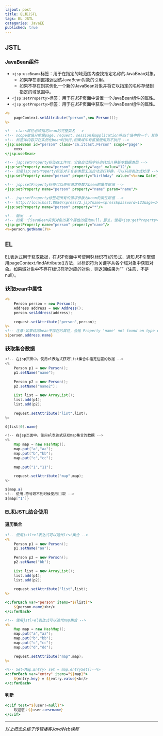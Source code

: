 ```yaml
---  
lajout: post  
title: EL和JSTL  
tags: EL JSTL  
categories: JavaEE  
published: true  
---  
```



## JSTL

### JavaBean组件

* `<jsp:useBean>`标签：用于在指定的域范围内查找指定名称的JavaBean对象。
	- 如果存在则直接返回该JavaBean对象的引用。
	- 如果不存在则实例化一个新的JavaBean对象并将它以指定的名称存储到指定的域范围中。 
* `<jsp:setProperty>`标签：用于在JSP页面中设置一个JavaBean组件的属性。
* `<jsp:getProperty>`标签：用于在JSP页面中获取一个JavaBean组件的属性。


```jsp
<% 
	pageContext.setAttribute("person",new Person());
%>

<!-- class属性必须指定bean的完整类名 -->
<!-- scope取值只能是page、request、session和application等四个值中的一个，其默认值是page -->
<!-- 标签体内容只在实例化bean时执行,如果域中有直接使用则不执行 -->
<jsp:useBean id="person" class="cn.itcast.Person" scope="page">
	xxxx
</jsp:useBean>

<!-- jsp:setProperty标签在工作时，它会自动把字符串转成八种基本数据类型 -->
<jsp:setProperty name="person" property="age" value="12"/>
<!-- 但是jsp:setProperty标签对于复杂类型无法自动进行转换，可以只用表达式处理 -->
<jsp:setProperty name="person" property="birthday" value="<%=new Date() %>"/>

<!-- jsp:setProperty标签可以使用请求参数为bean的属性赋值 -->
<jsp:setProperty name="person" property="name" param="name"/>

<!-- jsp:setProperty标签用所有的请求参数为bean的属性赋值 -->
<!-- http://localhost:8080/xpress/2.jsp?name=xpress&password=123&age=14 -->
<jsp:setProperty name="person" property="*"/>

<!-- 输出 -->
<!-- 如果一个JavaBean实例对象的某个属性的值为null，那么，使用<jsp:getProperty>标签输出该属性的结果将是一个内容为“null”的字符串 -->
<jsp:getProperty name="person" property="name"/>
<%=person.getName()%>
```

## EL

EL表达式用于获取数据，在JSP页面中可使用${标识符}的形式，通知JSP引擎调用pageContext.findAttribute()方法，以标识符为关键字从各个域对象中获取对象。如果域对象中不存在标识符所对应的对象，则返回结果为””（注意，不是null）。

### 获取bean中属性

```jsp
<% 
	Person person = new Person();
	Address address = new Address();
	person.setAddress(address);
	
	request.setAttribute("person",person);
%>
<!-- 注意:如果访问bean不存在的属性，会抛 Property 'name' not found on type com.xpress.Address -->
${person.address.name}
```

### 获取集合数据

```java
<!-- 在jsp页面中，使用el表达式获取list集合中指定位置的数据 -->
<% 
	Person p1 = new Person();
	p1.setName("name");
	
	Person p2 = new Person();
	p2.setName("name2");
	
	List list = new ArrayList();
	list.add(p1);
	list.add(p2);
	
	request.setAttribute("list",list);
%>

${list[0].name}

<!-- 在jsp页面中，使用el表达式获取map集合的数据 -->
<% 
	Map map = new HashMap();
	map.put("a","aa");
	map.put("b","bb");
	map.put("c","cc");
	
	map.put("1","11");
	
	request.setAttribute("map",map);
%>

${map.a}
<!-- 使用.符号取不到时候使用[]取 -->
${map["1"]} 
```

### EL和JSTL结合使用

#### 遍历集合

```jsp
<!-- 使用jstl+el表达式可以迭代list集合 -->
<% 
	Person p1 = new Person();
	p1.setName("aa");
	
	Person p2 = new Person();
	p2.setName("bb");
	
	List list = new ArrayList();
	list.add(p1);
	list.add(p2);
	
	request.setAttribute("list",list);
%>

<c:forEach var="person" items="${list}">
	${person.name}<br/>
</c:forEach>

<!-- 使用jstl+el表达式可以迭代map集合 -->
<% 
	Map map = new HashMap();
	map.put("a","aa");
	map.put("b","bb");
	map.put("c","cc");
	map.put("d","dd");
	
	request.setAttribute("map",map);
%>

<%-- Set<Map.Entry> set = map.entrySet()--%>
<c:forEach var="entry" items="${map}">  
	${entry.key} = ${entry.value}<br/>
</c:forEach>
```

#### 判断

```jsp
<c:if test="${user!=null}">
	欢迎您：${user.uesrname}
</c:if>
```

----------

*以上概念总结于传智播客JavaWeb课程*
